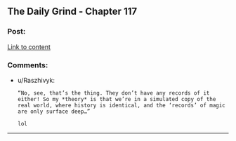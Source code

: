 ## The Daily Grind - Chapter 117

### Post:

[Link to content](https://www.royalroad.com/fiction/15925/the-daily-grind/chapter/567526/chapter-117)

### Comments:

- u/Raszhivyk:
  ```
  “No, see, that’s the thing. They don’t have any records of it either! So my *theory* is that we’re in a simulated copy of the real world, where history is identical, and the ‘records’ of magic are only surface deep…”

  lol
  ```

---

